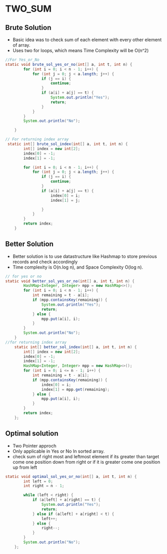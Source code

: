 # TWO_SUM

## Brute Solution

- Basic idea was to check sum of each element with every other element of array. 
- Uses two for loops, which means Time Complexity will be O(n^2)

```java
//For Yes_or_No
static void brute_sol_yes_or_no(int[] a, int t, int n) {
        for (int i = 0; i < n - 1; i++) {
            for (int j = 0; j < a.length; j++) {
                if (j == i) {
                    continue;
                }
                if (a[i] + a[j] == t) {
                    System.out.println("Yes");
                    return;
                }
            }
        }
        System.out.println("No");

    }

// For returning index array
 static int[] brute_sol_index(int[] a, int t, int n) {
        int[] index = new int[2];
        index[0] = -1;
        index[1] = -1;

        for (int i = 0; i < n - 1; i++) {
            for (int j = 0; j < a.length; j++) {
                if (j == i) {
                    continue;
                }
                if (a[i] + a[j] == t) {
                    index[0] = i;
                    index[1] = j;

                }
            }
        }
        return index;
    }

```

## Better Solution

- Better solution is to use datastructure like Hashmap to store previous records and check accordingly
- Time complexity is O(n.log n), and Space Complexity O(log n).

``` java
// for yes or no
static void better_sol_yes_or_no(int[] a, int t, int n) {
        HashMap<Integer, Integer> mpp = new HashMap<>();
        for (int i = 0; i < n - 1; i++) {
            int remaining = t - a[i];
            if (mpp.containsKey(remaining)) {
                System.out.println("Yes");
                return;
            } else {
                mpp.put(a[i], i);
            }
        }
        System.out.println("No");
    }
//for returning index array
    static int[] better_sol_index(int[] a, int t, int n) {
        int[] index = new int[2];
        index[0] = -1;
        index[1] = -1;
        HashMap<Integer, Integer> mpp = new HashMap<>();
        for (int i = 0; i <= n - 1; i++) {
            int remaining = t - a[i];
            if (mpp.containsKey(remaining)) {
                index[0] = i;
                index[1] = mpp.get(remaining);
            } else {
                mpp.put(a[i], i);
            }
        }
        return index;
    };

```

## Optimal solution 

- Two Pointer approch 
- Only applicable in Yes or No In sorted array.
- check sum of right most and leftmost element if its greater than target come one position down from right or if it is greater come one position up from left 

```java
static void optimal_sol_yes_or_no(int[] a, int t, int n) {
        int left = 0;
        int right = n - 1;

        while (left < right) {
            if (a[left] + a[right] == t) {
                System.out.println("Yes");
                return;
            } else if (a[left] + a[right] < t) {
                left++;
            } else {
                right--;
            }
        }
        System.out.println("No");
    };


```